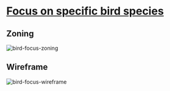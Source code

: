 # [Focus on specific bird species](https://github.com/LaurineDaSilva/ornis/issues/26)

## Zoning

![bird-focus-zoning](../images/birds-details/birds_details_01.jpg)

## Wireframe

![bird-focus-wireframe](../images/birds-details/birds_details_02.jpg)
